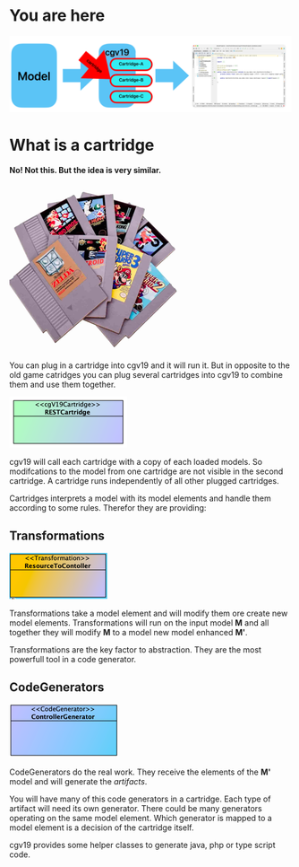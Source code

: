 # You are here

![cartridge-you-are-here.png](..%2Fcore%2Fcgv19-metacartridge%2Fdoc%2Fimages%2Fcartridge-you-are-here.png)

# What is a cartridge
__No! Not this. But the idea is very similar.__

![cartridge-retro.png](doc%2Fimages%2Fcartridge-retro.png)

You can plug in a cartridge into cgv19 and it will run it. But in opposite to
the old game catridges you can plug several cartridges into cgv19 to combine
them and use them together. 

![cartridge-model.png](doc%2Fimages%2Fcartridge-model.png)

cgv19 will call each cartridge with a copy of each loaded models. So
modifcations to the model from one cartridge are not visible in the 
second cartridge. A cartridge runs independently of all other plugged 
cartridges.

Cartridges interprets a model with its model elements and handle them
according to some rules. Therefor they are providing:

## Transformations
![transformation-model.png](doc%2Fimages%2Ftransformation-model.png)

Transformations take a model element and will modify them ore create new 
model elements. Transformations will run on the input model __M__ and all together
they will modify __M__ to a model new model enhanced __M'__.

Transformations are the key factor to abstraction. They are the most powerfull
tool in a code generator.

## CodeGenerators
![controller-model.png](doc%2Fimages%2Fcontroller-model.png)

CodeGenerators do the real work. They receive the elements of the __M'__ model
and will generate the _artifacts_.

You will have many of this code generators in a cartridge. Each type of artifact
will need its own generator. There could be many generators operating on the
same model element. Which generator is mapped to a model element is a decision 
of the cartridge itself.

cgv19 provides some helper classes to generate java, php or type script code.
